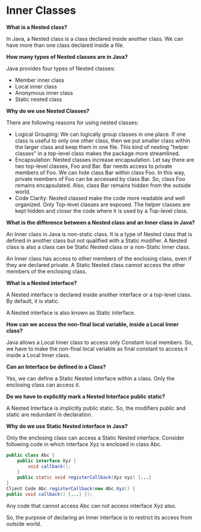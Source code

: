 


# Inner Classes


**What is a Nested class?**

In Java, a Nested class is a class declared inside another class. We can have more than one class declared inside a file.



**How many types of Nested classes are in Java?**

Java provides four types of Nested classes:

- Member inner class
- Local inner class
- Anonymous inner class
- Static nested class

**Why do we use Nested Classes?**

There are following reasons for using nested classes:

- Logical Grouping: We can logically group classes in one place. If one class is useful to only one other class, then we put smaller class within the larger class and keep them in one file. This kind of nesting "helper classes" in a top-level class makes the package more streamlined.
- Encapsulation: Nested classes increase encapsulation. Let say there are two top-level classes, Foo and Bar. Bar needs access to private members of Foo. We can hide class Bar within class Foo. In this way, private members of Foo can be accessed by class Bar. So, class Foo remains encapsulated. Also, class Bar remains hidden from the outside world.
- Code Clarity: Nested classed make the code more readable and well organized. Only Top-level classes are exposed. The helper classes are kept hidden and closer the code where it is used by a Top-level class.



**What is the difference between a Nested class and an Inner class in Java?**

An Inner class in Java is non-static class. It is a type of Nested class that is defined in another class but not qualified with a Static modifier. A Nested class is also a class can be Static Nested class or a non-Static Inner class.

An Inner class has access to other members of the enclosing class, even if they are declared private. A Static Nested class cannot access the other members of the enclosing class.



**What is a Nested interface?**

A Nested interface is declared inside another interface or a top-level class. By default, it is static.

A Nested interface is also known as Static interface.

**How can we access the non-final local variable, inside a Local Inner class?**

Java allows a Local Inner class to access only Constant local members. So, we have to make the non-final local variable as final constant to access it inside a Local Inner class.



**Can an Interface be defined in a Class?**

Yes, we can define a Static Nested interface within a class. Only the enclosing class can access it.



**Do we have to explicitly mark a Nested Interface public static?**

A Nested Interface is implicitly public static. So, the modifiers public and static are redundant in declaration.



**Why do we use Static Nested interface in Java?**

Only the enclosing class can access a Static Nested interface. Consider following code in which interface Xyz is enclosed in class Abc.
```java
public class Abc {
	public interface Xyz {
		void callback();
	}
	public static void registerCallback(Xyz xyz) {...}
}
Client Code Abc.registerCallback(new Abc.Xyz() {
public void callback() {...} });
```


Any code that cannot access Abc can not access interface Xyz also.

So, the purpose of declaring an Inner interface is to restrict its access from outside world.
